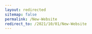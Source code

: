 ```yaml
---
layout: redirected
sitemap: false
permalink: /New-Website
redirect_to: /2021/10/01/New-Website
---
```

